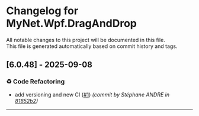 # Changelog for MyNet.Wpf.DragAndDrop

All notable changes to this project will be documented in this file.  
This file is generated automatically based on commit history and tags.




## [6.0.48] - 2025-09-08


### ♻️ Code Refactoring

- add versioning and new CI ([#1](https://github.com/sandre58/MyNet/issues/1)) *(commit by Stéphane ANDRE in [81852b2](https://github.com/sandre58/MyNet/commit/81852b2d63ece675b59e57a9497bec3fd444f95b))*











---

